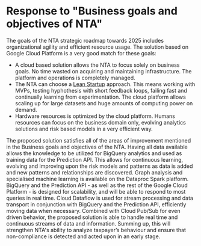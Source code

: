 # Response to "Business goals and objectives of NTA"
The goals of the NTA strategic roadmap towards 2025 includes organizational agility and efficient resource usage. The solution based on Google Cloud Platform is a very good match for these goals:
* A cloud based solution allows the NTA to focus solely on business goals. No time wasted on acquiring and maintaining infrastructure. The platform and operations is completely managed.
* The NTA can choose a [Lean Startup](http://theleanstartup.com/principles) approach. This means working with MVPs, testing hyphothesis with short feedback loops, failing fast and continually learning from experimentation. The cloud platform allows scaling up for large datasets and huge amounts of computing power on demand.
* Hardware resources is optimized by the cloud platform. Humans resources can focus on the business domain only, evolving analytics solutions and risk based models in a very efficient way.

The proposed solution satisfies all of the areas of improvement mentioned in the Business goals and objectives of the NTA. Having all data available allows the knowledge to be utilized for BigQuery analytics and used as training data for the Prediction API. This allows for continuous learning, evolving and improving upon the risk models and patterns as data is added and new patterns and relationships are discovered. Graph analysis and specialised machine learning is available on the Dataproc Spark platform. BigQuery and the Prediction API - as well as the rest of the Google Cloud Platform - is designed for scalability, and will be able to respond to most queries in real time. Cloud Dataflow is used for stream processing and data transport in conjunction with BigQuery and the Prediction API, efficiently moving data when necessary. Combined with Cloud Pub/Sub for even driven behavior, the proposed solution is able to handle real time and continuous streams of data and information. Summing up, this will strengthen NTA's ability to analyze taxpayer’s behaviour and ensure that non-compliance is detected and acted upon in an early stage.